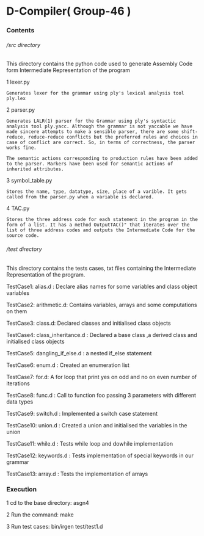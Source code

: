 # D-Compiler( Group-46 )

### Contents
###### /src directory 
This directory contains the python code used to generate Assembly Code form Intermediate Representation of the program

1 lexer.py
  
  	Generates lexer for the grammar using ply's lexical analysis tool ply.lex

2 parser.py

	Generates LALR(1) parser for the Grammar using ply's syntactic analysis tool ply.yacc. Although the grammar is not yaccable we have made sincere attempts to make a sensible parser, there are some shift-reduce, reduce-reduce conflicts but the preferred rules and choices in case of conflict are correct. So, in terms of correctness, the parser works fine. 

	The semantic actions corresponding to production rules have been added to the parser. Markers have been used for semantic actions of inherited attributes.

3 symbol_table.py

	Stores the name, type, datatype, size, place of a varible. It gets called from the parser.py when a variable is declared. 
	
4 TAC.py
	
	Stores the three address code for each statement in the program in the form of a list. It has a method OutputTAC()" that iterates over the list of three address codes and outputs the Intermediate Code for the source code.

###### /test directory 
This directory contains the tests cases, txt files containing the Intermediate Representation of the program.

TestCase1: alias.d : Declare alias names for some variables and class object variables

TestCase2: arithmetic.d: Contains variables, arrays and some computations on them 

TestCase3: class.d: Declared classes and initialised class objects

TestCase4: class_inheritance.d : Declared a base class ,a derived class and initialised class objects

TestCase5: dangling_if_else.d : a nested if_else statement 

TestCase6: enum.d : Created an enumeration list

TestCase7: for.d: A for loop that print yes on odd and no on even number of iterations

TestCase8: func.d : Call to function foo passing 3 parameters with different data types

TestCase9: switch.d : Implemented a switch case statement

TestCase10: union.d : Created a union and initialised the variables in the union

TestCase11: while.d : Tests while loop and dowhile implementation

TestCase12: keywords.d : Tests implementation of special keywords in our grammar

TestCase13: array.d : Tests the implementation of arrays

### Execution

1 cd to the base directory: asgn4

2 Run the command: make

3 Run test cases: bin/irgen test/test1.d
